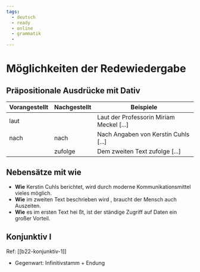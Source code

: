 ```yaml
---
tags:
  - deutsch
  - ready
  - online
  - grammatik
  - 
---
```


# Möglichkeiten der Redewiedergabe

## Präpositionale Ausdrücke mit Dativ

| Vorangestellt | Nachgestellt | Beispiele                                |
| ------------- | ------------ | ---------------------------------------- |
| laut          |              | Laut der Professorin Miriam Meckel [...] |
| nach          | nach         | Nach Angaben von Kerstin Cuhls [...]     |
|               | zufolge      | Dem zweiten Text zufolge [...]           |

## Nebensätze mit wie

- **Wie** Kerstin Cuhls berichtet, wird durch moderne Kommunikationsmittel vieles möglich.
- **Wie** im zweiten Text beschrieben wird , braucht der Mensch auch Auszeiten.
- **Wie** es im ersten Text hei ßt, ist der ständige Zugriff auf Daten ein großer Vorteil.

## Konjunktiv I

Ref: [[b22-konjunktiv-1]]

- Gegenwart: Infinitivstamm + Endung